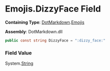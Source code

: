 # Emojis\.DizzyFace Field

**Containing Type**: [DotMarkdown](../../README.md)\.[Emojis](../README.md)

**Assembly**: DotMarkdown\.dll

```csharp
public const string DizzyFace = ":dizzy_face:"
```

### Field Value

System\.[String](https://docs.microsoft.com/en-us/dotnet/api/system.string)